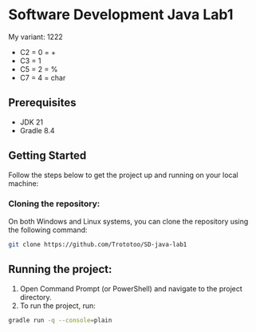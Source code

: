 # Software Development Java Lab1

My variant: 1222

- С2 = 0 = +
- С3 = 1
- С5 = 2 = %
- С7 = 4 = char

## Prerequisites

- JDK 21
- Gradle 8.4

## Getting Started

Follow the steps below to get the project up and running on your local machine:

### Cloning the repository:

On both Windows and Linux systems, you can clone the repository using the following command:
```bash
git clone https://github.com/Trototoo/SD-java-lab1
```

## Running the project:

1. Open Command Prompt (or PowerShell) and navigate to the project directory.
2. To run the project, run:
```bash
gradle run -q --console=plain
```
